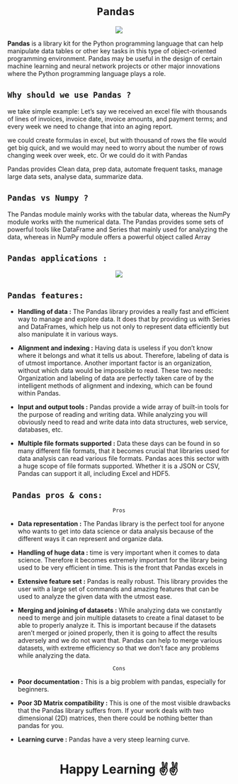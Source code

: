 <!-- issue number 6263 pandas -->

<div align = "center">

# `Pandas `

![](https://media.proprofs.com/images/QM/user_images/2503852/New%20Project%20(90)(183).jpg)

</div>

**Pandas** is a library kit for the Python programming language that can help manipulate data tables or other key tasks in this type of object-oriented programming environment. Pandas may be useful in the design of certain machine learning and neural network projects or other major innovations where the Python programming language plays a role.

## `Why should we use Pandas ?`

we take simple example: Let’s say we received an excel file with thousands of lines of invoices, invoice date, invoice amounts, and payment terms; and every week we need to change that into an aging report.

we could create formulas in excel, but with thousand of rows the file would get big quick, and we would may need to worry about the number of rows changing week over week, etc. Or we could do it with Pandas

Pandas provides Clean data, prep data, automate frequent tasks, manage large data sets, analyse data, summarize data.

## `Pandas vs Numpy ?`
The Pandas module mainly works with the tabular data, whereas the NumPy module works with the numerical data. The Pandas provides some sets of powerful tools like DataFrame and Series that mainly used for analyzing the data, whereas in NumPy module offers a powerful object called Array

## `Pandas applications :` 

<div align ="center">
  
![](https://data-flair.training/blogs/wp-content/uploads/sites/2/2019/04/Python-Pandas-Applications.jpg)
  
</div>

## `Pandas features:`

- **Handling of data :** The Pandas library provides a really fast and efficient way to manage and explore data. It does that by providing us with Series and DataFrames, which help us not only to represent data efficiently but also manipulate it in various ways. 

- **Alignment and indexing :** Having data is useless if you don’t know where it belongs and what it tells us about. Therefore, labeling of data is of utmost importance. Another important factor is an organization, without which data would be impossible to read. These two needs: Organization and labeling of data are perfectly taken care of by the intelligent methods of alignment and indexing, which can be found within Pandas.

- **Input and output tools :** Pandas provide a wide array of built-in tools for the purpose of reading and writing data. While analyzing you will obviously need to read and write data into data structures, web service, databases, etc.

- **Multiple file formats supported :**
Data these days can be found in so many different file formats, that it becomes crucial that libraries used for data analysis can read various file formats. Pandas aces this sector with a huge scope of file formats supported. Whether it is a JSON or CSV, Pandas can support it all, including Excel and HDF5.

## ` Pandas pros & cons:`

<div align ="center">

 `Pros`

</div>

- **Data representation :**  The Pandas library is the perfect tool for anyone who wants to get into data science or data analysis because of the different ways it can represent and organize data. 

- **Handling of huge data :**  time is very important when it comes to data science. Therefore it becomes extremely important for the library being used to be very efficient in time. This is the front that Pandas excels in

- **Extensive feature set :** Pandas is really robust. This library provides the user with a large set of commands and amazing features that can be used to analyze the given data with the utmost ease.

- **Merging and joining of datasets :** While analyzing data we constantly need to merge and join multiple datasets to create a final dataset to be able to properly analyze it. This is important because if the datasets aren’t merged or joined properly, then it is going to affect the results adversely and we do not want that. Pandas can help to merge various datasets, with extreme efficiency so that we don’t face any problems while analyzing the data.

<div align ="center">

 `Cons`
 
</div>

- **Poor documentation :** This is a big problem with pandas, especially for beginners.

- **Poor 3D Matrix compatibility :**
This is one of the most visible drawbacks that the Pandas library suffers from. If your work deals with two dimensional (2D) matrices, then there could be nothing better than pandas for you.

- **Learning curve :**
Pandas have a very steep learning curve. 


<div align ="center">

# Happy Learning ✌✌

 
</div>
